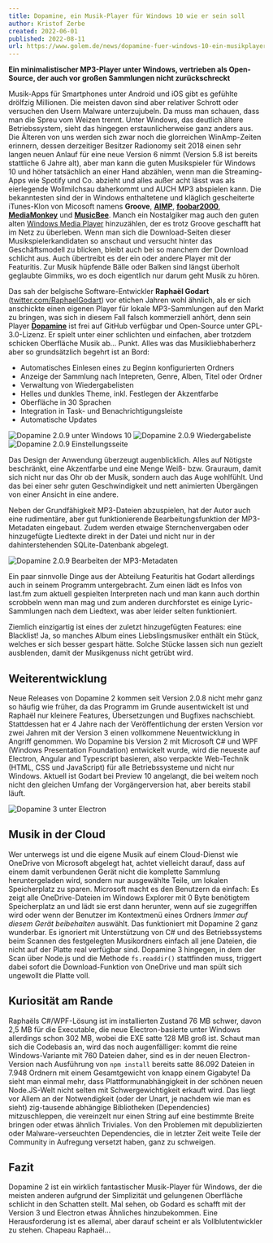 ```yaml
---
title: Dopamine, ein Musik-Player für Windows 10 wie er sein soll
author: Kristof Zerbe
created: 2022-06-01
published: 2022-08-11 
url: https://www.golem.de/news/dopamine-fuer-windows-10-ein-musikplayer-wie-er-sein-sollte-2208-166005.html
---
```


**Ein minimalistischer MP3-Player unter Windows, vertrieben als Open-Source, der auch vor großen Sammlungen nicht zurückschreckt**

Musik-Apps für Smartphones unter Android und iOS gibt es gefühlte drölfzig Millionen. Die meisten davon sind aber relativer Schrott oder versuchen den Usern Malware unterzujubeln. Da muss man schauen, dass man die Spreu vom Weizen trennt. Unter Windows, das deutlich ältere Betriebssystem, sieht das hingegen erstaunlicherweise ganz anders aus. Die Älteren von uns werden sich zwar noch die glorreichen WinAmp-Zeiten erinnern, dessen derzeitiger Besitzer Radionomy seit 2018 einen sehr langen neuen Anlauf für eine neue Version 6 nimmt (Version 5.8 ist bereits stattliche 6 Jahre alt), aber man kann die guten Musikspieler für Windows 10 und höher tatsächlich an einer Hand abzählen, wenn man die Streaming-Apps wie Spotify und Co. abzieht und alles außer acht lässt was als eierlegende Wollmilchsau daherkommt und AUCH MP3 abspielen kann. Die bekanntesten sind der in Windows enthaltetene und kläglich gescheiterte iTunes-Klon von Micosoft namens **Groove**, **[AIMP](https://www.aimp.ru/)**, **[foobar2000](https://www.foobar2000.org/)**, **[MediaMonkey](https://www.mediamonkey.com/)** und **[MusicBee](https://www.getmusicbee.com/)**. Manch ein Nostalgiker mag auch den guten alten [Windows Media Player](https://support.microsoft.com/en-us/windows/get-windows-media-player-81718e0d-cfce-25b1-aee3-94596b658287) hinzuzählen, der es trotz Groove geschafft hat im Netz zu überleben. Wenn man sich die Download-Seiten dieser Musikspielerkandidaten so anschaut und versucht hinter das Geschäftsmodell zu blicken, bleibt auch bei so manchem der Download schlicht aus. Auch übertreibt es der ein oder andere Player mit der Featuritis. Zur Musik hüpfende Bälle oder Balken sind längst überholt geglaubte Gimmiks, wo es doch eigentlich nur darum geht Musik zu hören.

Das sah der belgische Software-Entwickler **Raphaël Godart** ([twitter.com/RaphaelGodart](https://twitter.com/RaphaelGodart)) vor etichen Jahren wohl ähnlich, als er sich anschickte einen eigenen Player für lokale MP3-Sammlungen auf den Markt zu bringen, was sich in diesem Fall falsch kommerziell anhört, denn sein Player **[Dopamine](http://www.digimezzo.com/software/)** ist frei auf GitHub verfügbar und Open-Source unter GPL-3.0-Lizenz. Er spielt unter einer schlichten und einfachen, aber trotzdem schicken Oberfläche Musik ab... Punkt. Alles was das Musikliebhaberherz aber so grundsätzlich begehrt ist an Bord:

- Automatisches Einlesen eines zu Beginn konfigurierten Ordners
- Anzeige der Sammlung nach Intepreten, Genre, Alben, Titel oder Ordner
- Verwaltung von Wiedergabelisten
- Helles und dunkles Theme, inkl. Festlegen der Akzentfarbe
- Oberfläche in 30 Sprachen
- Integration in Task- und Benachrichtigungsleiste
- Automatische Updates

![Dopamine 2.0.9 unter Windows 10](dopamine2.png)
![Dopamine 2.0.9 Wiedergabeliste](dopamine2-wiedergabeliste.png)
![Dopamine 2.0.9 Einstellungsseite](dopamine2-einstellungen.png)

Das Design der Anwendung überzeugt augenblicklich. Alles auf Nötigste beschränkt, eine Akzentfarbe und eine Menge Weiß- bzw. Grauraum, damit sich nicht nur das Ohr ob der Musik, sondern auch das Auge wohlfühlt. Und das bei einer sehr guten Geschwindigkeit und nett animierten Übergängen von einer Ansicht in eine andere.

Neben der Grundfähigkeit MP3-Dateien abzuspielen, hat der Autor auch eine rudimentäre, aber gut funktionierende Bearbeitungsfunktion der MP3-Metadaten eingebaut. Zudem werden etwaige Sternchenvergaben oder hinzugefügte Liedtexte direkt in der Datei und nicht nur in der dahinterstehenden SQLite-Datenbank abgelegt.

![Dopamine 2.0.9 Bearbeiten der MP3-Metadaten](dopamine2-bearbeiten.png)

Ein paar sinnvolle Dinge aus der Abteilung Featuritis hat Godart allerdings auch in seinem Programm untergebracht. Zum einen lädt es Infos von last.fm zum aktuell gespielten Interpreten nach und man kann auch dorthin scrobbeln wenn man mag und zum anderen durchforstet es einige Lyric-Sammlungen nach dem Liedtext, was aber leider selten funktioniert.

Ziemlich einzigartig ist eines der zuletzt hinzugefügten Features: eine Blacklist! Ja, so manches Album eines Liebslingsmusiker enthält ein Stück, welches er sich besser gespart hätte. Solche Stücke lassen sich nun gezielt ausblenden, damit der Musikgenuss nicht getrübt wird.

## Weiterentwicklung

Neue Releases von Dopamine 2 kommen seit Version 2.0.8 nicht mehr ganz so häufig wie früher, da das Programm im Grunde ausentwickelt ist und Raphaël nur kleinere Features, Übersetzungen und Bugfixes nachschiebt. Stattdessen hat er 4 Jahre nach der Veröffentlichung der ersten Version vor zwei Jahren mit der Version 3 einen vollkommene Neuentwicklung in Angriff genommen. Wo Dopamine bis Version 2 mit Microsoft C# und WPF (Windows Presentation Foundation) entwickelt wurde, wird die neueste auf Electron, Angular and Typescript basieren, also verpackte Web-Technik (HTML, CSS und JavaScript) für alle Betriebssysteme und nicht nur Windows. Aktuell ist Godart bei Preview 10 angelangt, die bei weitem noch nicht den gleichen Umfang der Vorgängerversion hat, aber bereits stabil läuft.

![Dopamine 3 unter Electron](dopamine3.png)

## Musik in der Cloud

Wer unterwegs ist und die eigene Musik auf einem Cloud-Dienst wie OneDrive von Microsoft abgelegt hat, achtet vielleicht darauf, dass auf einem damit verbundenen Gerät nicht die komplette Sammlung heruntergeladen wird, sondern nur ausgewählte Teile, um lokalen Speicherplatz zu sparen. Microsoft macht es den Benutzern da einfach: Es zeigt alle OneDrive-Dateien im Windows Explorer mit 0 Byte benötigtem Speicherplatz an und lädt sie erst dann herunter, wenn auf sie zugegriffen wird oder wenn der Benutzer im Kontextmenü eines Ordners *Immer auf diesem Gerät beibehalten* auswählt. Das funktioniert mit Dopamine 2 ganz wunderbar. Es ignoriert mit Unterstützung von C# und des Betriebssystems beim Scannen des festgelegten Musikordners einfach all jene Dateien, die nicht auf der Platte real verfügbar sind. Dopamine 3 hingegen, in dem der Scan über Node.js und die Methode ``fs.readdir()`` stattfinden muss, triggert dabei sofort die Download-Funktion von OneDrive und man spült sich ungewollt die Platte voll.

## Kuriosität am Rande

Raphaëls C#/WPF-Lösung ist im installierten Zustand 76 MB schwer, davon 2,5 MB für die Executable, die neue Electron-basierte unter Windows allerdings schon 302 MB, wobei die EXE satte 128 MB groß ist. Schaut man sich die Codebasis an, wird das noch augenfälliger: kommt die reine Windows-Variante mit 760 Dateien daher, sind es in der neuen Electron-Version nach Ausführung von ``npm install`` bereits satte 86.092 Dateien in 7.948 Ordnern mit einem Gesamtgewicht von knapp einem Gigabyte! Da sieht man einmal mehr, dass Plattformunabhängigkeit in der schönen neuen Node.JS-Welt nicht selten mit Schwergewichtigkeit erkauft wird. Das liegt vor Allem an der Notwendigkeit (oder der Unart, je nachdem wie man es sieht) zig-tausende abhängige Bibliotheken (Dependencies) mitzuschleppen, die vereinzelt nur einen String auf eine bestimmte Breite bringen oder etwas ähnlich Triviales. Von den Problemen mit depublizierten oder Malware-verseuchten Dependencies, die in letzter Zeit weite Teile der Community in Aufregung versetzt haben, ganz zu schweigen.

## Fazit

Dopamine 2 ist ein wirklich fantastischer Musik-Player für Windows, der die meisten anderen aufgrund der Simplizität und gelungenen Oberfläche schlicht in den Schatten stellt. Mal sehen, ob Godard es schafft mit der Version 3 und Electron etwas Ähnliches hinzubekommen. Eine Herausforderung ist es allemal, aber darauf scheint er als Vollblutentwickler zu stehen. Chapeau Raphaël...
